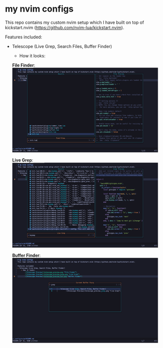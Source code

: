 # my nvim configs
This repo contains my custom nvim setup which I have built on top of kickstart.nvim (https://github.com/nvim-lua/kickstart.nvim).

Features included:
- Telescope (Live Grep, Search Files, Buffer Finder)
    - How it looks: 

    **File Finder**: ![Telescope Preview](./telescope_preview.png "File Finder") 

    **Live Grep**: ![Telescope Preview](./telescope_preview_grep.png "Live Grep")

    **Buffer Finder**: ![Telescope Preview](./telescope_preview_buf.png "Buffer Finder")
